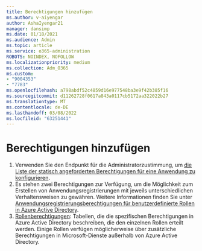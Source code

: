 ```yaml
---
title: Berechtigungen hinzufügen
ms.author: v-aiyengar
author: AshaIyengar21
manager: dansimp
ms.date: 01/18/2021
ms.audience: Admin
ms.topic: article
ms.service: o365-administration
ROBOTS: NOINDEX, NOFOLLOW
ms.localizationpriority: medium
ms.collection: Adm_O365
ms.custom:
- "9004353"
- "7783"
ms.openlocfilehash: a798abdf52c4859d16e977548ba3e9f42b385f16
ms.sourcegitcommit: d11262728f0617a843a0117cb5172aa322022b27
ms.translationtype: MT
ms.contentlocale: de-DE
ms.lasthandoff: 03/08/2022
ms.locfileid: "63251441"
---
```

# <a name="add-permissions"></a>Berechtigungen hinzufügen

1. Verwenden Sie den Endpunkt für die Administratorzustimmung, um [die Liste der statisch angeforderten Berechtigungen für eine Anwendung zu konfigurieren](https://docs.microsoft.com/azure/active-directory/develop/v2-permissions-and-consent#to-configure-the-list-of-statically-requested-permissions-for-an-application).
1. Es stehen zwei Berechtigungen zur Verfügung, um die Möglichkeit zum Erstellen von Anwendungsregistrierungen mit jeweils unterschiedlichen Verhaltensweisen zu gewähren. Weitere Informationen finden Sie unter [Anwendungsregistrierungsberechtigungen für benutzerdefinierte Rollen in Azure Active Directory](https://docs.microsoft.com/azure/active-directory/roles/custom-available-permissions).
1. [Rollenberechtigungen](https://docs.microsoft.com/azure/active-directory/roles/permissions-reference#role-permissions): Tabellen, die die spezifischen Berechtigungen in Azure Active Directory beschreiben, die den einzelnen Rollen erteilt werden. Einige Rollen verfügen möglicherweise über zusätzliche Berechtigungen in Microsoft-Dienste außerhalb von Azure Active Directory.